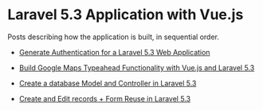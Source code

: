 # Laravel 5.3 Application with Vue.js

Posts describing how the application is built, in sequential order.

- [Generate Authentication for a Laravel 5.3 Web Application](https://medium.com/@connorleech/generate-authentication-for-a-laravel-5-3-web-app-384781a5529f#.lt3wnh1tr)

- [Build Google Maps Typeahead Functionality with Vue.js and Laravel 5.3](https://medium.com/@connorleech/build-google-maps-typeahead-functionality-with-vue-js-and-laravel-5-3-b75986c77df1#.vna8lby33)

- [Create a database Model and Controller in Laravel 5.3](https://medium.com/@connorleech/create-a-database-model-and-controller-in-laravel-5-3-b3e15218f6ae#.f3xtwxt4y)

- [Create and Edit records + Form Reuse in Laravel 5.3](https://medium.com/@connorleech/create-and-edit-records-form-reuse-in-laravel-5-3-f70a4b1d5f9b#.7xl7t81ei)
